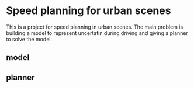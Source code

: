 # Speed planning for urban scenes
This is a project for speed planning in urban scenes. The main problem is building a model to represent uncertatin during driving and giving a planner to solve the model.
## model

## planner
